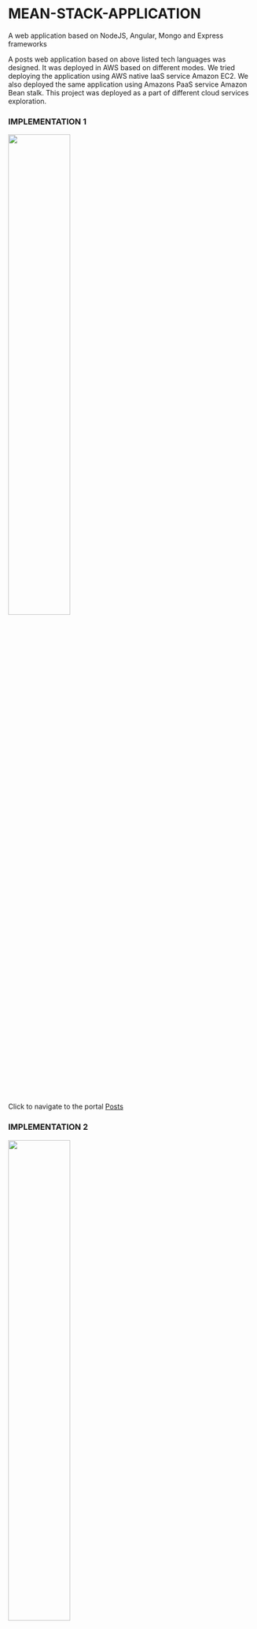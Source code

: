# MEAN-STACK-APPLICATION
A web application based on NodeJS, Angular, Mongo and Express frameworks

<p> A posts web application based on above listed tech languages was designed. It was deployed in AWS based on different modes. We tried deploying the application using AWS native IaaS service Amazon EC2. We also deployed the same application using Amazons PaaS service Amazon Bean stalk. This project was deployed as a part of different cloud services exploration. </p>

### IMPLEMENTATION 1

<Image src="images/Impl1.PNG" class="center" style="width:50%">
  
 Click to navigate to the portal [Posts](http://3.15.176.124/)
  
  

### IMPLEMENTATION 2

<Image src="images/Impl2.JPG" class="center" style="width:50%">
  
Click to navigate to the portal [Posts](http://mean-angular-node-manish.s3-website.us-east-2.amazonaws.com/)


The Swagger API feature has been added to second branch ( Master 2 ) of this repository.


